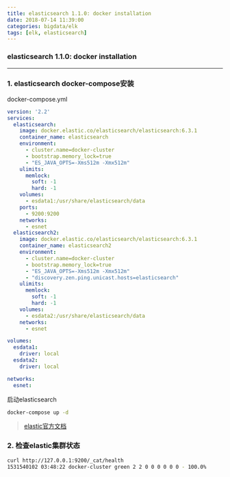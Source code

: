 ```yaml
---
title: elasticsearch 1.1.0: docker installation
date: 2018-07-14 11:39:00
categories: bigdata/elk
tags: [elk, elasticsearch]
---
```

### elasticsearch 1.1.0: docker installation

---

### 1. elasticsearch docker-compose安装
docker-compose.yml
``` yaml
version: '2.2'
services:
  elasticsearch:
    image: docker.elastic.co/elasticsearch/elasticsearch:6.3.1
    container_name: elasticsearch
    environment:
      - cluster.name=docker-cluster
      - bootstrap.memory_lock=true
      - "ES_JAVA_OPTS=-Xms512m -Xmx512m"
    ulimits:
      memlock:
        soft: -1
        hard: -1
    volumes:
      - esdata1:/usr/share/elasticsearch/data
    ports:
      - 9200:9200
    networks:
      - esnet
  elasticsearch2:
    image: docker.elastic.co/elasticsearch/elasticsearch:6.3.1
    container_name: elasticsearch2
    environment:
      - cluster.name=docker-cluster
      - bootstrap.memory_lock=true
      - "ES_JAVA_OPTS=-Xms512m -Xmx512m"
      - "discovery.zen.ping.unicast.hosts=elasticsearch"
    ulimits:
      memlock:
        soft: -1
        hard: -1
    volumes:
      - esdata2:/usr/share/elasticsearch/data
    networks:
      - esnet

volumes:
  esdata1:
    driver: local
  esdata2:
    driver: local

networks:
  esnet:
```
启动elasticsearch
``` bash
docker-compose up -d
```
> [elastic官方文档](https://www.elastic.co/guide/en/elasticsearch/reference/6.3/docker.html)

### 2. 检查elastic集群状态
``` bash
curl http://127.0.0.1:9200/_cat/health
1531540102 03:48:22 docker-cluster green 2 2 0 0 0 0 0 0 - 100.0%
```
